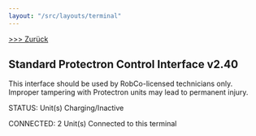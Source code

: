 ```yaml
---
layout: "/src/layouts/terminal"
---
```


<a href="./"> >>> Zurück</a>

## Standard Protectron Control Interface v2.40

This interface should be used by RobCo-licensed technicians only. Improper tampering with Protectron units may lead to permanent injury.

STATUS: Unit(s) Charging/Inactive

CONNECTED: 2 Unit(s) Connected to this terminal

</br>
